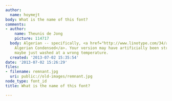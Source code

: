 ```yaml
---
author:
  name: hoymejt
body: What is the name of this font?
comments:
- author:
    name: Theunis de Jong
    picture: 114717
  body: Algerian -- specifically, <a href="http://www.linotype.com/34/algerian-family.html">Linotype's
    Algerian Condensed</a>. Your version may have artificially been stretched, or
    maybe just washed at a wrong temperature.
  created: '2013-07-02 15:35:54'
date: '2013-07-02 15:26:29'
files:
- filename: remnant.jpg
  uri: public://old-images/remnant.jpg
node_type: font_id
title: What is the name of this font?

---
```

